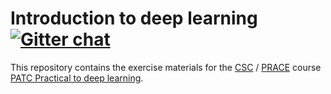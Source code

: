 # Introduction to deep learning [![Gitter chat](https://badges.gitter.im/csc_training/intro-to-dl.svg)](https://gitter.im/csc_training/intro-to-dl)

This repository contains the exercise materials for the [CSC](https://www.csc.fi/) / [PRACE](http://www.prace-ri.eu/) course [PATC Practical to deep learning](https://events.prace-ri.eu/event/831/).
